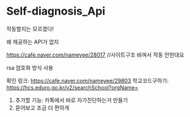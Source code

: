 # Self-diagnosis_Api
작동할지는 모르겠다!

왜 제공하는 API가 없지

https://cafe.naver.com/nameyee/28017 //사이트구조 바껴서 작동 안한대요

rsa 암호화 방식 사용


확인 링크: https://cafe.naver.com/nameyee/29803
학교코드구하기: https://hcs.eduro.go.kr/v2/searchSchool?orgName=

1. 추가할 기능: 카톡에서 바로 자가진단하는거 만들기
2. 뜯어보고 조금 더 편하게 
